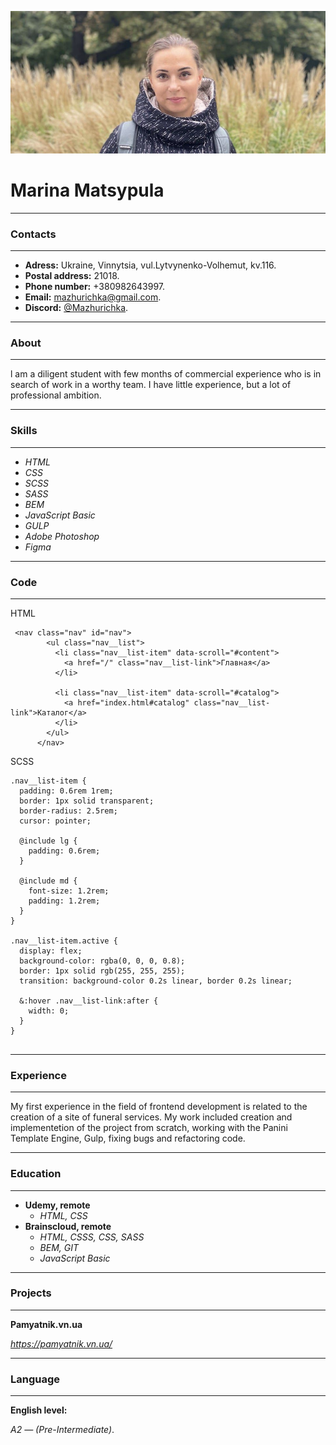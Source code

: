 ![personal photo](./img/personal-photo.jpg "Marina Matsypula")
# Marina Matsypula

****
### Contacts
****
+ **Adress:** Ukraine, Vinnytsia, vul.Lytvynenko-Volhemut, kv.116.
+ **Postal address:** 21018.
+ **Phone number:** +380982643997.
+ **Email:** <mazhurichka@gmail.com>.
+ **Discord:** [@Mazhurichka](https://discord.gg/XdM7hTYr).
****

### About
****
l am a diligent student with few months of commercial experience who is in search of work in a worthy team.
I have little experience, but a lot of professional ambition.
****
### Skills
****
+ *HTML* 
+ *CSS*
+ *SCSS*
+ *SASS*
+ *BEM*
+ *JavaScript Basic*
+ *GULP*
+ *Adobe Photoshop*
+ *Figma*

****

### Code
****
HTML
```
 <nav class="nav" id="nav">
        <ul class="nav__list">
          <li class="nav__list-item" data-scroll="#content">
            <a href="/" class="nav__list-link">Главная</a>
          </li>

          <li class="nav__list-item" data-scroll="#catalog">
            <a href="index.html#catalog" class="nav__list-link">Каталог</a>
          </li>
        </ul>
      </nav>
```

SCSS
```
.nav__list-item {
  padding: 0.6rem 1rem;
  border: 1px solid transparent;
  border-radius: 2.5rem;
  cursor: pointer;

  @include lg {
    padding: 0.6rem;
  }

  @include md {
    font-size: 1.2rem;
    padding: 1.2rem;
  }
}

.nav__list-item.active {
  display: flex;
  background-color: rgba(0, 0, 0, 0.8);
  border: 1px solid rgb(255, 255, 255);
  transition: background-color 0.2s linear, border 0.2s linear;

  &:hover .nav__list-link:after {
    width: 0;
  }
}


```

****
### Experience
****
My first experience in the field of frontend development is related to the creation of a site of funeral services.  My work included сreation and implementetion of the project from scratch, working with the Panini Template Engine, Gulp, fixing bugs and 
refactoring code.
****
### Education
****
+ **Udemy, remote**
  + *HTML, CSS*
+ **Brainscloud, remote**
  + *HTML, CSSS, CSS, SASS*
  + *BEM, GIT*
  + *JavaScript Basic*

****

### Projects
****
**Pamyatnik.vn.ua** 

 *<https://pamyatnik.vn.ua/>*
****
### Language
****
**English level:** 

*A2 — (Pre-Intermediate)*.


